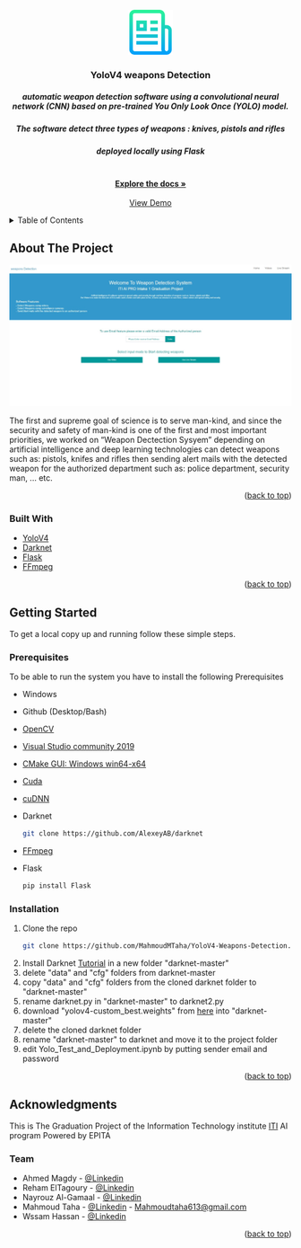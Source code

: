 <div id="top"></div>


<!-- PROJECT LOGO -->
<br />
<div align="center">
  <a href="https://github.com/MahmoudMTaha/YoloV4-Weapons-Detection">
    <img src="images/logo.png" alt="Logo" width="80" height="80">
  </a>

<h3 align="center">YoloV4 weapons Detection</h3>

  <p align="center">
    <h5>automatic weapon detection software using a convolutional neural network (CNN) based on pre-trained You Only Look Once (YOLO) model.</h5>
    <h5> The software detect three types of weapons : knives, pistols and rifles </h5>
    <h5> deployed locally using Flask  </h5>
    <br />
    <a href="https://drive.google.com/file/d/1CYIMsAbpBP6Iarb5dfW6WRrd5LpnhPfp/view?usp=sharing"><strong>Explore the docs »</strong></a>
    <br />
    <br />
    <a href="https://www.youtube.com/watch?v=zmNJViugLeo">View Demo</a>

  </p>
</div>



<!-- TABLE OF CONTENTS -->
<details>
  <summary>Table of Contents</summary>
  <ol>
    <li>
      <a href="#about-the-project">About The Project</a>
      <ul>
        <li><a href="#built-with">Built With</a></li>
      </ul>
    </li>
    <li>
      <a href="#getting-started">Getting Started</a>
      <ul>
        <li><a href="#prerequisites">Prerequisites</a></li>
        <li><a href="#installation">Installation</a></li>
      </ul>
<!--     </li>
    <li><a href="#usage">Usage</a></li>
    <li><a href="#contact">Contact</a></li> -->
    <li><a href="#acknowledgments">Acknowledgments</a></li>
  </ol>
</details>



<!-- ABOUT THE PROJECT -->
## About The Project

[![Product Name Screen Shot][product-screenshot]](https://youtu.be/zmNJViugLeo)

The first and supreme goal of science is to serve man-kind, and since the 
security and safety of man-kind is one of the first and most important 
priorities, we worked on “Weapon Dectection Sysyem” depending on artificial 
intelligence and deep learning technologies can detect weapons such as: 
pistols, knifes and rifles then sending alert mails with the detected weapon 
for the authorized department such as: police department, security man, ... 
etc.

<p align="right">(<a href="#top">back to top</a>)</p>



### Built With

* [YoloV4](https://arxiv.org/abs/2004.10934)
* [Darknet](https://github.com/pjreddie/darknet)
* [Flask](https://flask.palletsprojects.com/en/2.0.x/)
* [FFmpeg](https://www.ffmpeg.org/)

<p align="right">(<a href="#top">back to top</a>)</p>



<!-- GETTING STARTED -->
## Getting Started
To get a local copy up and running follow these simple steps.

### Prerequisites
To be able to run the system you have to install the following Prerequisites

* Windows
* Github (Desktop/Bash)
* [OpenCV](https://opencv.org/releases/)
* [Visual Studio community 2019](https://visualstudio.microsoft.com/thank-you-downloading-visual-studio/?sku=Community)
* [CMake GUI: Windows win64-x64](https://cmake.org/download/)
* [Cuda](https://developer.nvidia.com/cuda-downloads)
* [cuDNN](https://developer.nvidia.com/cudnn)

* Darknet
  ```sh
  git clone https://github.com/AlexeyAB/darknet
  ```
* [FFmpeg](https://www.ffmpeg.org/)
* Flask
   ```sh
  pip install Flask
  ```

### Installation

1. Clone the repo
   ```sh
   git clone https://github.com/MahmoudMTaha/YoloV4-Weapons-Detection.git
   ```
2. Install Darknet [Tutorial](https://medium.com/geekculture/yolov4-darknet-installation-and-usage-on-your-system-windows-linux-8dec2cea6e81) in a new folder "darknet-master"
3. delete "data" and "cfg" folders from darknet-master
4. copy "data" and "cfg" folders from the cloned darknet folder to "darknet-master"
5. rename darknet.py in "darknet-master" to darknet2.py
6. download "yolov4-custom_best.weights" from [here](https://drive.google.com/file/d/1OgKUDww4xx6RSuPBEyDfm6BNSEHCbg6Y/view?usp=sharing) into "darknet-master"
7. delete the cloned darknet folder
8. rename "darknet-master" to darknet and move it to the project folder
9. edit Yolo_Test_and_Deployment.ipynb by putting sender email and password
<p align="right">(<a href="#top">back to top</a>)</p>



<!-- USAGE EXAMPLES
## Usage

Use this space to show useful examples of how a project can be used. Additional screenshots, code examples and demos work well in this space. You may also link to more resources.

_For more examples, please refer to the [Documentation](https://example.com)_

<p align="right">(<a href="#top">back to top</a>)</p>

 -->

<!-- ROADMAP
## Roadmap

- [] Feature 1
- [] Feature 2
- [] Feature 3
    - [] Nested Feature

See the [open issues](https://github.com/github_username/repo_name/issues) for a full list of proposed features (and known issues).

<p align="right">(<a href="#top">back to top</a>)</p>

 -->

<!-- CONTRIBUTING
## Contributing

Contributions are what make the open source community such an amazing place to learn, inspire, and create. Any contributions you make are **greatly appreciated**.

If you have a suggestion that would make this better, please fork the repo and create a pull request. You can also simply open an issue with the tag "enhancement".
Don't forget to give the project a star! Thanks again!

1. Fork the Project
2. Create your Feature Branch (`git checkout -b feature/AmazingFeature`)
3. Commit your Changes (`git commit -m 'Add some AmazingFeature'`)
4. Push to the Branch (`git push origin feature/AmazingFeature`)
5. Open a Pull Request

<p align="right">(<a href="#top">back to top</a>)</p>
 -->


<!-- LICENSE
## License

Distributed under the MIT License. See `LICENSE.txt` for more information.

<p align="right">(<a href="#top">back to top</a>)</p>
 -->


<!-- ACKNOWLEDGMENTS -->
## Acknowledgments
This is The Graduation Project of the Information Technology institute [ITI](https://www.iti.gov.eg/iti/hom) AI program Powered by EPITA
### Team
* Ahmed Magdy - [@Linkedin](https://www.linkedin.com/in/ahmedmagdy9696/)
* Reham ElTagoury - [@Linkedin](https://www.linkedin.com/in/reham-eltagoury-496804167/) 
* Nayrouz Al-Gamaal - [@Linkedin](https://www.linkedin.com/in/nayrouz-al-gamaal-29156b167/) 
* Mahmoud Taha - [@Linkedin](https://www.linkedin.com/in/mahmoud-taha/) - Mahmoudtaha613@gmail.com
* Wssam Hassan - [@Linkedin](https://www.linkedin.com/in/wssam-hassan/) 

<p align="right">(<a href="#top">back to top</a>)</p>



<!-- MARKDOWN LINKS & IMAGES -->
<!-- https://www.markdownguide.org/basic-syntax/#reference-style-links -->
[contributors-shield]: https://img.shields.io/github/contributors/github_username/repo_name.svg?style=for-the-badge
[contributors-url]: https://github.com/github_username/repo_name/graphs/contributors
[forks-shield]: https://img.shields.io/github/forks/github_username/repo_name.svg?style=for-the-badge
[forks-url]: https://github.com/github_username/repo_name/network/members
[stars-shield]: https://img.shields.io/github/stars/github_username/repo_name.svg?style=for-the-badge
[stars-url]: https://github.com/github_username/repo_name/stargazers
[issues-shield]: https://img.shields.io/github/issues/github_username/repo_name.svg?style=for-the-badge
[issues-url]: https://github.com/github_username/repo_name/issues
[license-shield]: https://img.shields.io/github/license/github_username/repo_name.svg?style=for-the-badge
[license-url]: https://github.com/github_username/repo_name/blob/master/LICENSE.txt
[linkedin-shield]: https://img.shields.io/badge/-LinkedIn-black.svg?style=for-the-badge&logo=linkedin&colorB=555
[linkedin-url]: https://linkedin.com/in/linkedin_username
[product-screenshot]: images/1.jpeg
